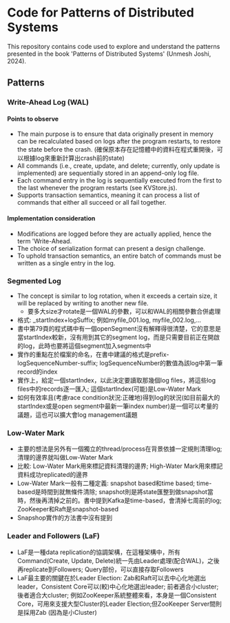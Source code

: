 # Code for Patterns of Distributed Systems 

This repository contains code used to explore and understand the patterns presented in the book 'Patterns of Distributed Systems' (Unmesh Joshi, 2024).

## Patterns

### Write-Ahead Log (WAL)

#### Points to observe
* The main purpose is to ensure that data originally present in memory can be recalculated based on logs after the program restarts, to restore the state before the crash. (確保原本存在記憶體中的資料在程式重開後，可以根據log來重新計算出crash前的state)
* All commands (i.e., create, update, and delete; currently, only update is implemented) are sequentially stored in an append-only log file.
* Each command entry in the log is sequentially executed from the first to the last whenever the program restarts (see KVStore.js).
* Supports transaction semantics, meaning it can process a list of commands that either all succeed or all fail together.

#### Implementation consideration
* Modifications are logged before they are actually applied, hence the term 'Write-Ahead.
* The choice of serialization format can present a design challenge.
* To uphold transaction semantics, an entire batch of commands must be written as a single entry in the log.

### Segmented Log
* The concept is similar to log rotation, when it exceeds a certain size, it will be replaced by writing to another new file.
    * 要多大size才rotate是一個WAL的參數，可以和WAL的相關參數合併處理
* 格式: <logPrefix>_startIndex+logSuffix; 例如myfile_001.log, myfile_002.log,...
* 書中第79頁的程式碼中有一個openSegment沒有解釋得很清楚，它的意思是當startIndex較新，沒有用到其它的segment log，而是只需要目前正在開啟的log，此時也要將這個segment加入segments中
* 實作的重點在於檔案的命名，在書中建議的格式是prefix-logSequenceNumber-suffix; logSequenceNumber的數值為該log中第一筆record的index
* 實作上，給定一個startIndex，以此決定要讀取那幾個log files，將這些log files中的records逐一匯入; 這個startIndex(可能)是Low-Water Mark
* 如何有效率且(考慮race condition狀況:正確地)得到log的狀況(如目前最大的startIndex或是open segment中最新一筆index number)是一個可以考量的議題，這也可以擴大會log management議題

### Low-Water Mark
* 主要的想法是另外有一個獨立的thread/process在背景依據一定規則清理log; 清理的邊界就叫做Low-Water Mark
* 比較: Low-Water Mark用來標記資料清理的邊界; High-Water Mark用來標記資料成功replicated的邊界
* Low-Water Mark一般有二種定義: snapshot based和time based; time-based是時間到就無條件清除; snapshot則是將state匯整到做snapshot當時，然後再清掉之前的。書中提到Kafka是time-based，會清掉七周前的log; ZooKeeper和Raft是snapshot-based
* Snapshop實作的方法書中沒有提到

### Leader and Followers (LaF)
* LaF是一種data replication的協調架構，在這種架構中，所有Command(Create, Update, Delete)統一先由Leader處理(配合WAL)，之後再replicate到Followers; Query部份，可以直接存取Followers
* LaF最主要的關鍵在於Leader Election: Zab和Raft可以去中心化地選出leader，Consistent Core可以(較)中心化地選出leader; 前者適合小cluster; 後者適合大cluster; 例如ZooKeeper系統整體來看，本身是一個Consistent Core，可用來支援大型Cluster的Leader Election;但ZooKeeper Server間則是採用Zab (因為是小Cluster)